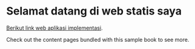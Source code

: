 # Selamat datang di web statis saya

[Berikut link web aplikasi implementasi](https://huggingface.co/spaces/bgali/cek_kategori_berita).

Check out the content pages bundled with this sample book to see more.

```{tableofcontents}

```
